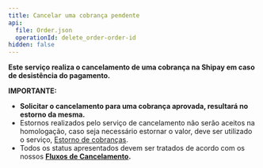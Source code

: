 ```yaml
---
title: Cancelar uma cobrança pendente
api:
  file: Order.json
  operationId: delete_order-order-id
hidden: false
---
```

**Este serviço realiza o cancelamento de uma cobrança na Shipay em caso de desistência do pagamento.**

**IMPORTANTE:**

* **Solicitar o cancelamento para uma cobrança aprovada, resultará no estorno da mesma.**
* Estornos realizados pelo serviço de cancelamento não serão aceitos na homologação, caso seja necessário estornar o valor, deve ser utilizado o serviço, [Estorno de cobranças](https://shipay-documentation.readme.io/reference/delete_order-order-id-refund-1).
* Todos os status apresentados devem ser tratados de acordo com os nossos **[Fluxos de Cancelamento](https://docs.shipay.com.br/flows-cancellation-reversal).**